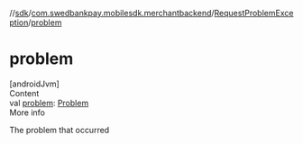 //[sdk](../../../index.md)/[com.swedbankpay.mobilesdk.merchantbackend](../index.md)/[RequestProblemException](index.md)/[problem](problem.md)



# problem  
[androidJvm]  
Content  
val [problem](problem.md): [Problem](../../com.swedbankpay.mobilesdk/-problem/index.md)  
More info  


The problem that occurred

  




